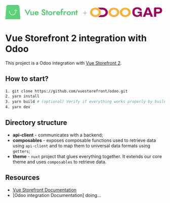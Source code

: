 ![Vue Storefront](docs/odoo_readme.png)

# Vue Storefront 2 integration with Odoo
This project is a Odoo integration with [Vue Storefront 2](https://github.com/vuestorefront/vue-storefront/).


## How to start?

```sh
1. git clone https://github.com/vuestorefront/odoo.git
2. yarn install
3. yarn build # (optional) Verify if everything works properly by building all three projects
4. yarn dev
```

## Directory structure

* **api-client** - communicates with a backend;
* **composables** - exposes composable functions used to retrieve data using `api-client` and to map them to universal data formats using `getters`;
* **theme** - `nuxt` project that glues everything together. It extends our core theme and uses `composables` to retrieve data.

## Resources

- [Vue Storefront Documentation](https://docs.vuestorefront.io/v2/)
- [Odoo integration Documentation] doing...

